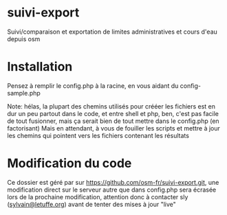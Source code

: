 suivi-export
============

Suivi/comparaison et exportation de limites administratives et cours d'eau depuis osm

Installation
============

Pensez à remplir le config.php à la racine, en vous aidant du config-sample.php

Note: hélas, la plupart des chemins utilisés pour crééer les fichiers est en dur un peu partout dans le code, et entre shell et php, ben, c'est pas facile de 
tout fusionner, mais ça serait bien de tout mettre dans le config.php (en factorisant)
Mais en attendant, à vous de fouiller les scripts et mettre à jour les chemins qui pointent vers les fichiers contenant les résultats


Modification du code
====================
Ce dossier est géré par sur https://github.com/osm-fr/suivi-export.git, une modification direct sur le serveur autre que dans config.php sera écrasée lors de la
prochaine modification, attention donc à contacter sly (sylvain@letuffe.org) avant de tenter des mises à jour "live"